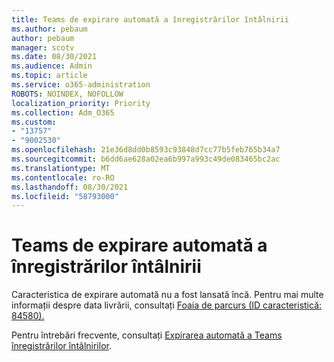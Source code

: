 ```yaml
---
title: Teams de expirare automată a înregistrărilor întâlnirii
ms.author: pebaum
author: pebaum
manager: scotv
ms.date: 08/30/2021
ms.audience: Admin
ms.topic: article
ms.service: o365-administration
ROBOTS: NOINDEX, NOFOLLOW
localization_priority: Priority
ms.collection: Adm_O365
ms.custom:
- "13757"
- "9002530"
ms.openlocfilehash: 21e36d8dd0b8593c93848d7cc77b5feb765b34a7
ms.sourcegitcommit: b6dd6ae628a02ea6b997a993c49de083465bc2ac
ms.translationtype: MT
ms.contentlocale: ro-RO
ms.lasthandoff: 08/30/2021
ms.locfileid: "58793000"
---
```

# <a name="teams-meeting-recordings-auto-expiration"></a>Teams de expirare automată a înregistrărilor întâlnirii

Caracteristica de expirare automată nu a fost lansată încă. Pentru mai multe informații despre data livrării, consultați [Foaia de parcurs (ID caracteristică: 84580).](https://www.microsoft.com/microsoft-365/roadmap?searchterms=82057&filters=&searchterms=84580)

Pentru întrebări frecvente, consultați [Expirarea automată a Teams înregistrărilor întâlnirilor](https://docs.microsoft.com/microsoftteams/cloud-recording#auto-expiration).

